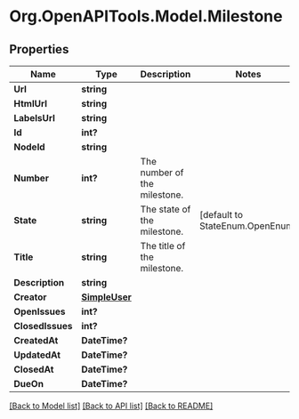 # Org.OpenAPITools.Model.Milestone

## Properties

Name | Type | Description | Notes
------------ | ------------- | ------------- | -------------
**Url** | **string** |  | 
**HtmlUrl** | **string** |  | 
**LabelsUrl** | **string** |  | 
**Id** | **int?** |  | 
**NodeId** | **string** |  | 
**Number** | **int?** | The number of the milestone. | 
**State** | **string** | The state of the milestone. | [default to StateEnum.OpenEnum]
**Title** | **string** | The title of the milestone. | 
**Description** | **string** |  | 
**Creator** | [**SimpleUser**](SimpleUser.md) |  | 
**OpenIssues** | **int?** |  | 
**ClosedIssues** | **int?** |  | 
**CreatedAt** | **DateTime?** |  | 
**UpdatedAt** | **DateTime?** |  | 
**ClosedAt** | **DateTime?** |  | 
**DueOn** | **DateTime?** |  | 

[[Back to Model list]](../README.md#documentation-for-models) [[Back to API list]](../README.md#documentation-for-api-endpoints) [[Back to README]](../README.md)

